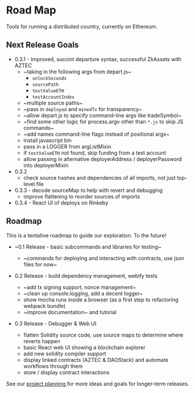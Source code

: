 Road Map
=========

Tools for running a distributed country, currently on Ethereum.

## Next Release Goals

* 0.3.1 - Improved, succint departure syntax, successful ZkAssets with AZTEC
  * ~taking in the following args from depart.js~
    * `unlockSeconds`
    * `sourcePath`
    * `testValueETH`
    * `testAccountIndex`
  * ~multiple source paths~
  * ~pass in `deployed` and `minedTx` for transparency~
  * ~allow depart.js to specify command-line args like tradeSymbol~
  * ~find some other logic for process.argv other than `*.js` to skip JS commands~
  * ~add names command-line flags instead of positional args~
  * install javascript bin
  * pass in a LOGGER from argListMixin
  * if `testValueETH` not found, skip funding from a test account
  * allow passing in alternative deployerAddress / deployerPassword into deployerMixin
* 0.3.2
  * check source hashes and dependencies of all imports, not just top-level file
* 0.3.3 - decode sourceMap to help with revert and debugging
  * improve flattening to reorder sources of imports
* 0.3.4 - React UI of deploys on Rinkeby

## Roadmap

This is a tentative roadmap to guide our exploration.
To the future!

* ~0.1 Release - basic subcommands and libraries for testing~
  * ~commands for deploying and interacting with contracts, use json files for now~
  
* 0.2 Release - build dependency management, webify tests
  * ~add tx signing support, nonce management~
  * ~clean up console.logging, add a decent logger~
  * show mocha runs inside a browser (as a first step to refactoring webpack bundle)
  * ~improve documentation~ and tutorial

* 0.3 Release - Debugger & Web UI 
  * flatten Solidity source code, use source maps to determine where reverts happen
  * basic React web UI showing a blockchain explorer
  * add new solidity compiler support
  * display linked contracts (AZTEC & DAOStack) and automate workflows through them
  * store / display contract interactions 

See our [project planning ](https://github.com/invisible-college/democracy/projects/1)
for more ideas and goals for longer-term releases.
